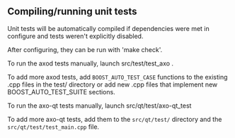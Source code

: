 Compiling/running unit tests
------------------------------------

Unit tests will be automatically compiled if dependencies were met in configure
and tests weren't explicitly disabled.

After configuring, they can be run with 'make check'.

To run the axod tests manually, launch src/test/test_axo .

To add more axod tests, add `BOOST_AUTO_TEST_CASE` functions to the existing
.cpp files in the test/ directory or add new .cpp files that
implement new BOOST_AUTO_TEST_SUITE sections.

To run the axo-qt tests manually, launch src/qt/test/axo-qt_test

To add more axo-qt tests, add them to the `src/qt/test/` directory and
the `src/qt/test/test_main.cpp` file.
